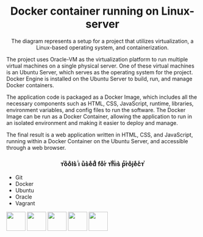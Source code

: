 <h1 align="center">Docker container running on Linux-server</h1>

<p align="center">
The diagram represents a setup for a project that utilizes virtualization, a Linux-based operating system, and containerization.

The project uses Oracle-VM as the virtualization platform to run multiple virtual machines on a single physical server. One of these virtual machines is an Ubuntu Server, which serves as the operating system for the project. Docker Engine is installed on the Ubuntu Server to build, run, and manage Docker containers.

The application code is packaged as a Docker Image, which includes all the necessary components such as HTML, CSS, JavaScript, runtime, libraries, environment variables, and config files to run the software. The Docker Image can be run as a Docker Container, allowing the application to run in an isolated environment and making it easier to deploy and manage.

The final result is a web application written in HTML, CSS, and JavaScript, running within a Docker Container on the Ubuntu Server, and accessible through a web browser.
</p>
<h3 align="center">ᴛⷮoͦoͦls͛ iͥ uͧs͛eͤdͩ foͦrͬ ᴛⷮhͪiͥs͛ рⷬrͬoͦjeͤcͨᴛⷮ</h3>
<div>
         <ul>
                  <li>Git</li>
                   <li>Docker</li>
                   <li>Ubuntu</li>
                   <li>Oracle</li>
                    <li>Vagrant</li>
         </ul>
<img width="50x" height="50px" src="https://cdn.jsdelivr.net/gh/devicons/devicon/icons/git/git-original.svg" />
<img width="50px" height="50px" src="https://cdn.jsdelivr.net/gh/devicons/devicon/icons/docker/docker-original.svg" />
<img width="50px" height="50px" src="https://cdn.jsdelivr.net/gh/devicons/devicon/icons/ubuntu/ubuntu-plain.svg" />
<img width="50px" height="50px"src="https://cdn.jsdelivr.net/gh/devicons/devicon/icons/oracle/oracle-original.svg" />
<img width="50px" height="50px"src="https://cdn.jsdelivr.net/gh/devicons/devicon/icons/vagrant/vagrant-original.svg" />
         

</div>




          
